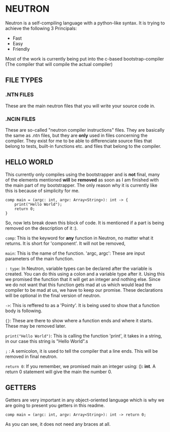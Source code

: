 # NEUTRON

Neutron is a self-compiling language with a python-like syntax.
It is trying to achieve the following 3 Principals:

- Fast
- Easy
- Friendly

Most of the work is currently being put into the c-based bootstrap-compiler (The compiler that will compile the actual compiler)

## FILE TYPES

### .NTN FILES

These are the main neutron files that you will write your source code in.

### .NCIN FILES

These are so-called "neutron compiler instructions" files. They are basically the same as .ntn files, but they are **only** used in files concerning the compiler.
They exist for me to be able to differenciate source files that belong to tests, built-in functions etc. and files that belong to the compiler.

## HELLO WORLD

This currently only compiles using the bootstrapper and is **not** final, many of the elements mentioned **will** be **removed** as soon as I am finished
with the main part of my bootstrapper. The only reason why it is currently like this is because of simplicity for me.

~~~
comp main = (argc: int, argv: Array<String>): int -> {
    print("Hello World");
    return 0;
}
~~~

So, now lets break down this block of code. It is mentioned if a part is being removed on the description of it :).

`comp`: This is the keyword for **any** function in Neutron, no matter what it returns. It is short for 'component'. It will not be removed,

`main`: This is the name of the function.
'argc, argc': These are input parameters of the main function.

`: type`: In Neutron, variable types can be declared after the variable is created. You can do this using a colon and a variable type after it. Using this we promised the function that it will get an integer and nothing else. Since we do not want that this function gets mad at us which would lead the compiler to be mad at us, we have to keep our promise. These declarations will be optional in the final version of neutron.

`->`: This is reffered to as a 'Pointy'. It is being used to show that a function body is following.

`{}`: These are there to show where a function ends and where it starts. These may be removed later.

`print("Hello World")`: This is calling the function 'print', it takes in a string, in our case this string is "Hello World".s

`;` : A semicolon, it is used to tell the compiler that a line ends. This will be removed in final neutron.

`return 0`: If you remember, we promised main an integer using: ()**: int**. A return 0 statement will give the main the number 0.

## GETTERS

Getters are very important in any object-oriented language which is why we are going to present you getters in this readme.
~~~
comp main = (argc: int, argv: Array<String>): int -> return 0;
~~~
As you can see, it does not need any braces at all.



